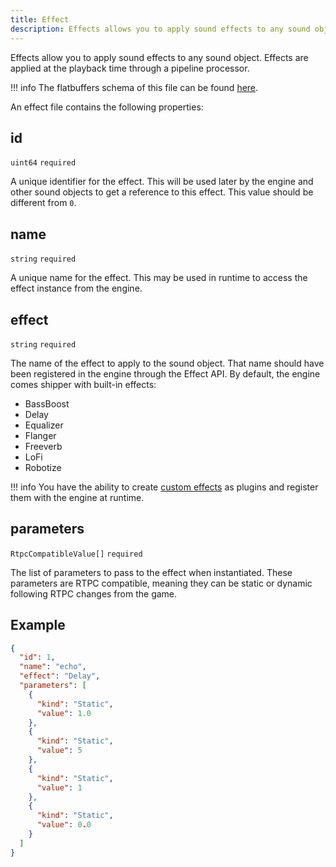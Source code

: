 ```yaml
---
title: Effect
description: Effects allows you to apply sound effects to any sound object. Effects are applied at the playback time through a pipeline processor.
---
```


Effects allow you to apply sound effects to any sound object. Effects are applied at the playback time through a pipeline processor.

!!! info
    The flatbuffers schema of this file can be found [here](https://github.com/AmplitudeAudio/sdk/blob/main/schemas/effect_definition.fbs).

An effect file contains the following properties:

## id

`uint64` `required`

A unique identifier for the effect. This will be used later by the engine and other sound objects to get a reference to this effect. This value should be different from `0`.

## name

`string` `required`

A unique name for the effect. This may be used in runtime to access the effect instance from the engine.

## effect

`string` `required`

The name of the effect to apply to the sound object. That name should have been registered in the engine through the Effect API. By default, the engine comes shipper with built-in effects:

- BassBoost
- Delay
- Equalizer
- Flanger
- Freeverb
- LoFi
- Robotize

!!! info
    You have the ability to create [custom effects](../tutorials/custom-effect.md) as plugins and register them with the engine at runtime.

## parameters

`RtpcCompatibleValue[]` `required`

The list of parameters to pass to the effect when instantiated. These parameters are RTPC compatible, meaning they can be static or dynamic following RTPC changes from the game.

## Example

```json {title="small_room.reverb.json"}
{
  "id": 1,
  "name": "echo",
  "effect": "Delay",
  "parameters": [
    {
      "kind": "Static",
      "value": 1.0
    },
    {
      "kind": "Static",
      "value": 5
    },
    {
      "kind": "Static",
      "value": 1
    },
    {
      "kind": "Static",
      "value": 0.0
    }
  ]
}
```
